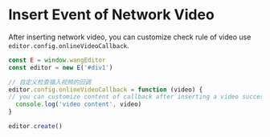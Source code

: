# Insert Event of Network Video

After inserting network video, you can customize check rule of video use `editor.config.onlineVideoCallback`.

```jsx
const E = window.wangEditor
const editor = new E('#div1')

// 自定义检查插入视频的回调
editor.config.onlineVideoCallback = function (video) {
// you can customize content of callback after inserting a video successfully.
  console.log('video content', video)
}

editor.create()
```